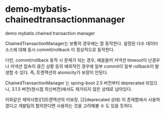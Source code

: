 # demo-mybatis-chainedtransactionmanager
demo mybatis chained transaction manager

ChainedTransactionManager는 보통의 경우에는 잘 동작한다. 설정된 다수 데이터소스에 대해 동시 commit/rollback 이 정상적으로 동작한다.

다만, commit/rollback 동작 시 문제가 되는 경우, 예을들어 커넥션 timeout이 난경우나 커넥션 접속이 끊긴 상황 등의 예외적인 경우에 일부 commit이 일부 rollback이 발생할 수 있다. 즉, 트랜잭션의 atomicity가 보장이 안된다.

ChainedTransactionManager 는 spring-boot 2.5 버전부터 deprecated 되었으나, 3.1.5 버전(현시점 최신버전)에서도 제거되지 않은 상태로 남아있다. 

이와같은 제약사항([1]트랜잭션의 미보장, [2]deprecated 상태) 이 존재함에서 사용하겠다고 개발팀의 합의한다면 사용하는 것을 고려해볼 수 도 있을 듯하다.
